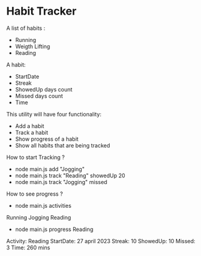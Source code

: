 # Habit Tracker

A list of habits :

- Running
- Weigth Lifting
- Reading


A habit:

- StartDate
- Streak
- ShowedUp days count
- Missed days count
- Time 


This utility will have four functionality:

- Add a habit
- Track a habit
- Show progress of a habit
- Show all habits that are being tracked


How to start Tracking ?

- node main.js add "Jogging"
- node main.js track "Reading" showedUp 20
- node main.js track "Jogging" missed


How to see progress ?

- node main.js activities

Running 
Jogging
Reading

- node main.js progress Reading

Activity: Reading
StartDate: 27 april 2023
Streak: 10
ShowedUp: 10
Missed: 3
Time: 260 mins
